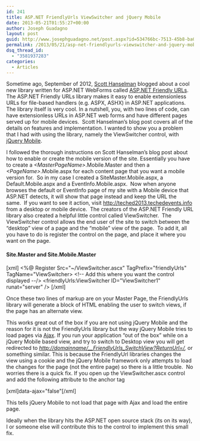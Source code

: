 ```yaml
---
id: 241
title: ASP.NET FriendlyUrls ViewSwitcher and jQuery Mobile
date: 2013-05-21T01:55:27+00:00
author: Joseph Guadagno
layout: post
guid: http://www.josephguadagno.net/post.aspx?id=534766bc-7513-45b8-ba02-5aad82a32ca8
permalink: /2013/05/21/asp-net-friendlyurls-viewswitcher-and-jquery-mobile/
dsq_thread_id:
  - "3581937283"
categories:
  - Articles
---
```

<p>Sometime ago, September of 2012, <a href="http://www.hanselman.com/" target="_blank">Scott Hanselman</a> blogged about a cool new library written for ASP.NET WebForms called <a href="https://aspnetfriendlyurls.codeplex.com/" target="_blank">ASP.NET Friendly URLs</a>. The ASP.NET Friendly URLs library makes it easy to enable extensionless URLs for file-based handlers (e.g. ASPX, ASHX) in ASP.NET applications.&#160; The library itself is very cool. In a nutshell, you, with two lines of code, can have extensionless URLs in ASP.NET web forms and have different pages served up for mobile devices.&#160; Scott Hanselman’s blog post covers all of the details on features and implementation. I wanted to show you a problem that I had with using the library, namely the ViewSwitcher control, with <a href="http://www.jquerymobile.com" target="_blank">jQuery Mobile</a>. </p>  <p>I followed the thorough instructions on Scott Hanselman’s blog post about how to enable or create the mobile version of the site. Essentially you have to create a <em>&lt;MasterPageName&gt;</em>.Mobile.Master and then a <em>&lt;PageName&gt;</em>.Mobile.aspx for each content page that you want a mobile version for.&#160; So in my case I created a SiteMaster.Mobile.aspx, a Default.Mobile.aspx and a EventInfo.Mobile.aspx.&#160; Now when anyone browses the default or EventInfo page of my site with a Mobile device that ASP.NET detects, it will show that page instead and keep the URL the same.&#160; If you want to see it action, visit <a href="http://teched2013.techedevents.info">http://teched2013.techedevents.info</a> from a desktop or mobile device.&#160; The creators of the ASP.NET Friendly URL library also created a helpful little control called ViewSwitcher.&#160; The ViewSwitcher control allows the end user of the site to switch between the “desktop” view of a page and the “mobile” view of the page.&#160; To add it, all you have to do is register the control on the page, and place it where you want on the page.</p>  <h4>Site.Master and Site.Mobile.Master</h4>  
[xml]
&lt;%@ Register Src=&quot;~/ViewSwitcher.ascx&quot; TagPrefix=&quot;friendlyUrls&quot; TagName=&quot;ViewSwitcher&gt;
&lt;!-- Add this where you want the control displayed --/&gt;
&lt;friendlyUrls:ViewSwitcher ID=&quot;ViewSwitcher1&quot; runat=&quot;server&quot; /&gt;
[/xml]

<p>Once these two lines of markup are on your Master Page, the FriendlyUrls library will generate a block of HTML enabling the user to switch views, if the page has an alternate view.</p>

<p>This works great out of the box if you are not using jQuery Mobile and the reason for it is not the FriendlyUrls library but the way jQuery Mobile tries to load pages via <a href="http://jquerymobile.com/demos/1.2.0/docs/pages/page-navmodel.html" target="_blank">Ajax</a>. If you run your application “out of the box” while on a jQuery Mobile based view, and try to switch to Desktop view you will get redirected to <a href="http://domainname/__FriendlyUrls_SwitchView?ReturnUrl=/"><em>http://domainname/__FriendlyUrls_SwitchView?ReturnUrl=/</em></a><em>, </em>or something similar. This is because the FriendlyUrl libraries changes the view using a cookie and the jQuery Mobile framework only attempts to load the changes for the page (not the entire page) so there is a little trouble.&#160; No worries there is a quick fix. If you open up the ViewSwitcher.ascx control and add the following attribute to the anchor tag</p>

[xml]data-ajax=&quot;false&quot;[/xml]

<p>This tells jQuery Mobile to not load that page with Ajax and load the entire page.</p>

<p>Ideally when the library hits the ASP.NET open source stack (its on its way), I or someone else will contribute this to the control to implement this small fix.</p>